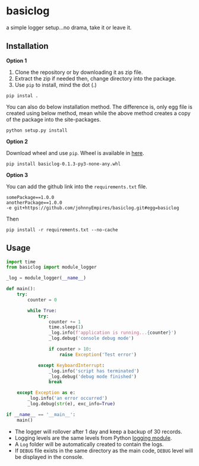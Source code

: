# basiclog

a simple logger setup...no drama, take it or leave it.


## Installation

**Option 1**

1. Clone the repository or by downloading it as zip file.
2. Extract the zip if needed then, change directory into the package.
3. Use `pip` to install, mind the dot (.)
```
pip instal .
```
You can also do below installation method. The difference is, only egg file is
created using below method, mean while the above method creates a copy of the
package into the site-packages.
```
python setup.py install
```

**Option 2**

Download wheel and use `pip`. Wheel is available in [here](https://github.com/johnnyEmpires/basiclog/releases/download/v0.2.3/basiclog-0.1.3-py3-none-any.whl).

```shell
pip install basiclog-0.1.3-py3-none-any.whl
```

**Option 3**

You can add the github link into the `requirements.txt` file.

```
somePackage==1.0.0
anotherPackage==1.0.0
-e git+https://github.com/johnnyEmpires/basiclog.git#egg=basiclog
```

Then

```
pip install -r requirements.txt --no-cache
```

## Usage

```python
import time
from basiclog import module_logger

_log = module_logger(__name__)

def main():
    try:
        counter = 0

        while True:
            try:
                counter += 1
                time.sleep(1)
                _log.info(f'application is running...{counter}')
                _log.debug('console debug mode')

                if counter > 10:
                    raise Exception('Test error')

            except KeyboardInterrupt:
                _log.info('script has terminated')
                _log.debug('debug mode finished')
                break

    except Exception as e:
        _log.info('an error occurred')
        _log.debug(str(e), exc_info=True)

if __name__ == '__main__':
    main()

```

* The logger will rollover after 1 day and keep a backup of 30 records.
* Logging levels are the same levels from Python [logging module](https://docs.python.org/2/library/logging.html#logging-levels).
* A `Log` folder will be automatically created to contain the logs.
* If `DEBUG` file exists in the same directory as the main code, `DEBUG` level will be displayed in the console.
